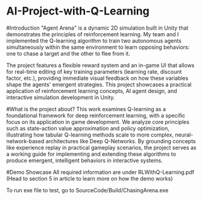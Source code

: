 # AI-Project-with-Q-Learning

#Introduction
"Agent Arena" is a dynamic 2D simulation built in Unity that demonstrates the principles of reinforcement learning. My team and I implemented the Q-learning algorithm to train two autonomous agents simultaneously within the same environment to learn opposing behaviors: one to chase a target and the other to flee from it.

The project features a flexible reward system and an in-game UI that allows for real-time editing of key training parameters (learning rate, discount factor, etc.), providing immediate visual feedback on how these variables shape the agents' emergent strategies. This project showcases a practical application of reinforcement learning concepts, AI agent design, and interactive simulation development in Unity.

#What is the project about?
This work examines Q-learning as a foundational framework for deep reinforcement learning, with a specific focus on its application in game development. We analyze core principles such as state-action value approximation and policy optimization, illustrating how tabular Q-learning methods scale to more complex, neural-network-based architectures like Deep Q-Networks. By grounding concepts like experience replay in practical gameplay scenarios, the project serves as a working guide for implementing and extending these algorithms to produce emergent, intelligent behaviors in interactive systems.

#Demo Showcase
All required information are under RLWithQ-Learning.pdf
(Head to section 5 in article to learn more on how the demo works)

To run exe file to test, go to SourceCode/Build/ChasingArena.exe
